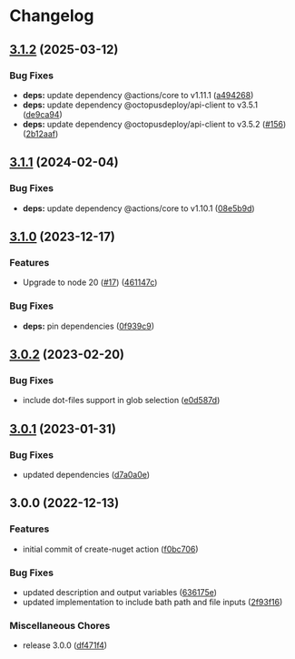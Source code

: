 # Changelog

## [3.1.2](https://github.com/OctopusDeploy/create-nuget-package-action/compare/v3.1.1...v3.1.2) (2025-03-12)


### Bug Fixes

* **deps:** update dependency @actions/core to v1.11.1 ([a494268](https://github.com/OctopusDeploy/create-nuget-package-action/commit/a494268d68fcd5ee6cac0e9880e84e0c371754b4))
* **deps:** update dependency @octopusdeploy/api-client to v3.5.1 ([de9ca94](https://github.com/OctopusDeploy/create-nuget-package-action/commit/de9ca9459dbb96551a6d194d540f44f0ae4cb59d))
* **deps:** update dependency @octopusdeploy/api-client to v3.5.2 ([#156](https://github.com/OctopusDeploy/create-nuget-package-action/issues/156)) ([2b12aaf](https://github.com/OctopusDeploy/create-nuget-package-action/commit/2b12aaff29e2648a4271fd7e6f368802a0ff5ee0))

## [3.1.1](https://github.com/OctopusDeploy/create-nuget-package-action/compare/v3.1.0...v3.1.1) (2024-02-04)


### Bug Fixes

* **deps:** update dependency @actions/core to v1.10.1 ([08e5b9d](https://github.com/OctopusDeploy/create-nuget-package-action/commit/08e5b9d88b8f74c5f66eb810ae07051460fe28e8))

## [3.1.0](https://github.com/OctopusDeploy/create-nuget-package-action/compare/v3.0.2...v3.1.0) (2023-12-17)


### Features

* Upgrade to node 20 ([#17](https://github.com/OctopusDeploy/create-nuget-package-action/issues/17)) ([461147c](https://github.com/OctopusDeploy/create-nuget-package-action/commit/461147c91ee6063b2f036a90841e1b2ee198ce72))


### Bug Fixes

* **deps:** pin dependencies ([0f939c9](https://github.com/OctopusDeploy/create-nuget-package-action/commit/0f939c9ccee1332a1520854f20ae9e001f7bc47a))

## [3.0.2](https://github.com/OctopusDeploy/create-nuget-package-action/compare/v3.0.1...v3.0.2) (2023-02-20)


### Bug Fixes

* include dot-files support in glob selection ([e0d587d](https://github.com/OctopusDeploy/create-nuget-package-action/commit/e0d587df47cd6fc9f97cac96f53d578510d17f78))

## [3.0.1](https://github.com/OctopusDeploy/create-nuget-package-action/compare/v3.0.0...v3.0.1) (2023-01-31)


### Bug Fixes

* updated dependencies ([d7a0a0e](https://github.com/OctopusDeploy/create-nuget-package-action/commit/d7a0a0eee3e8cb0a1ae9aa375f73f0dff53586a0))

## 3.0.0 (2022-12-13)


### Features

* initial commit of create-nuget action ([f0bc706](https://github.com/OctopusDeploy/create-nuget-package-action/commit/f0bc7064238b1c08f0efbe5cacc2e6676767af85))


### Bug Fixes

* updated description and output variables ([636175e](https://github.com/OctopusDeploy/create-nuget-package-action/commit/636175ee76151e6af9acbb45cd58946b1560516b))
* updated implementation to include bath path and file inputs ([2f93f16](https://github.com/OctopusDeploy/create-nuget-package-action/commit/2f93f16ce2cd722f1068538086dd227e7d69ff0a))


### Miscellaneous Chores

* release 3.0.0 ([df471f4](https://github.com/OctopusDeploy/create-nuget-package-action/commit/df471f45851e3d47168e867d1a203cf560683344))
